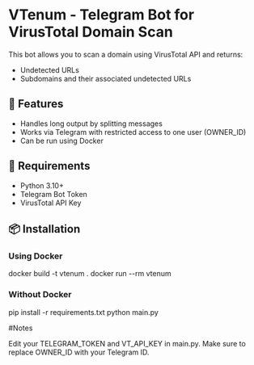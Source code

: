 # VTenum - Telegram Bot for VirusTotal Domain Scan

This bot allows you to scan a domain using VirusTotal API and returns:
- Undetected URLs
- Subdomains and their associated undetected URLs

## 🚀 Features

- Handles long output by splitting messages
- Works via Telegram with restricted access to one user (OWNER_ID)
- Can be run using Docker

## 🔧 Requirements

- Python 3.10+
- Telegram Bot Token
- VirusTotal API Key

## 📦 Installation

### Using Docker

docker build -t vtenum .
docker run --rm vtenum

### Without Docker

pip install -r requirements.txt
python main.py

#Notes

Edit your TELEGRAM_TOKEN and VT_API_KEY in main.py.
Make sure to replace OWNER_ID with your Telegram ID.
